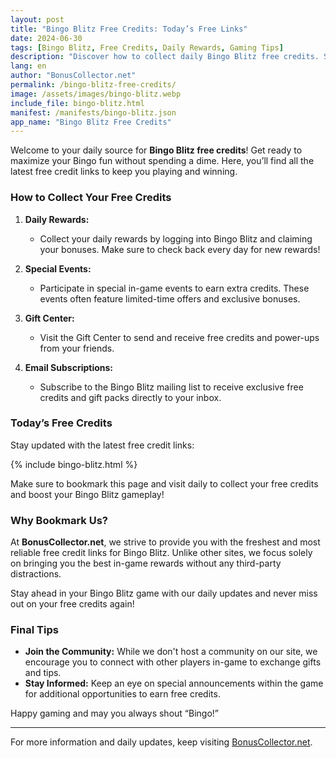 ```yaml
---
layout: post
title: "Bingo Blitz Free Credits: Today’s Free Links"
date: 2024-06-30
tags: [Bingo Blitz, Free Credits, Daily Rewards, Gaming Tips]
description: "Discover how to collect daily Bingo Blitz free credits. Stay updated with the latest free credit links and maximize your gameplay."
lang: en
author: "BonusCollector.net"
permalink: /bingo-blitz-free-credits/
image: /assets/images/bingo-blitz.webp
include_file: bingo-blitz.html
manifest: /manifests/bingo-blitz.json
app_name: "Bingo Blitz Free Credits"
---
```


Welcome to your daily source for **Bingo Blitz free credits**! Get ready to maximize your Bingo fun without spending a dime. Here, you’ll find all the latest free credit links to keep you playing and winning.

### How to Collect Your Free Credits

1. **Daily Rewards:**
   - Collect your daily rewards by logging into Bingo Blitz and claiming your bonuses. Make sure to check back every day for new rewards!

2. **Special Events:**
   - Participate in special in-game events to earn extra credits. These events often feature limited-time offers and exclusive bonuses.

3. **Gift Center:**
   - Visit the Gift Center to send and receive free credits and power-ups from your friends.

4. **Email Subscriptions:**
   - Subscribe to the Bingo Blitz mailing list to receive exclusive free credits and gift packs directly to your inbox.

### Today’s Free Credits

Stay updated with the latest free credit links:

{% include bingo-blitz.html %}

Make sure to bookmark this page and visit daily to collect your free credits and boost your Bingo Blitz gameplay!

### Why Bookmark Us?

At **BonusCollector.net**, we strive to provide you with the freshest and most reliable free credit links for Bingo Blitz. Unlike other sites, we focus solely on bringing you the best in-game rewards without any third-party distractions.

Stay ahead in your Bingo Blitz game with our daily updates and never miss out on your free credits again!

### Final Tips

- **Join the Community:**
  While we don't host a community on our site, we encourage you to connect with other players in-game to exchange gifts and tips.
- **Stay Informed:**
  Keep an eye on special announcements within the game for additional opportunities to earn free credits.

Happy gaming and may you always shout “Bingo!”

---

For more information and daily updates, keep visiting [BonusCollector.net](https://bonuscollector.net/).